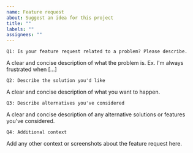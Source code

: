 ```yaml
---
name: Feature request
about: Suggest an idea for this project
title: ""
labels: ""
assignees: ""
---
```


`Q1: Is your feature request related to a problem? Please describe.`

A clear and concise description of what the problem is. Ex. I'm always frustrated when [...]

`Q2: Describe the solution you'd like`

A clear and concise description of what you want to happen.

`Q3: Describe alternatives you've considered`

A clear and concise description of any alternative solutions or features you've considered.

`Q4: Additional context`

Add any other context or screenshots about the feature request here.
